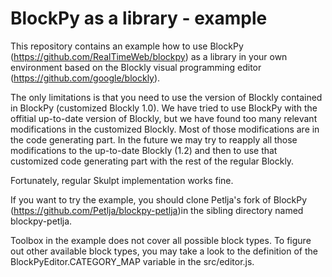 # BlockPy as a library - example

This repository contains an example how to use BlockPy (https://github.com/RealTimeWeb/blockpy) as a library in your own environment based on the Blockly visual programming editor (https://github.com/google/blockly).

The only limitations is that you need to use the version of Blockly contained in BlockPy (customized Blockly 1.0). We have tried to use BlockPy with the offitial up-to-date version of Blockly, but we have found too many relevant modifications in the customized Blockly. Most of those modifications are in the code generating part. In the future we may try to reapply all those modifications to the up-to-date Blockly (1.2) and then to use that customized code generating part with the rest of the regular Blockly.

Fortunately, regular Skulpt implementation works fine.

If you want to try the example, you should clone Petlja's fork of BlockPy (https://github.com/Petlja/blockpy-petlja)in the sibling directory named blockpy-petlja.

Toolbox in the example does not cover all possible block types. To figure out other available block types, you may take a look to the definition of the BlockPyEditor.CATEGORY_MAP variable in the src/editor.js.
